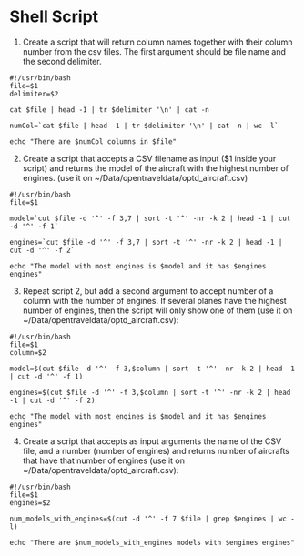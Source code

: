 # Shell Script

1.  Create a script that will return column names together with their column number from the csv files. The first argument should be file name and the second delimiter.

```
#!/usr/bin/bash
file=$1
delimiter=$2

cat $file | head -1 | tr $delimiter '\n' | cat -n

numCol=`cat $file | head -1 | tr $delimiter '\n' | cat -n | wc -l`

echo "There are $numCol columns in $file"
```
2.  Create a script that accepts a CSV filename as input ($1 inside your script) and returns the model of the
aircraft with the highest number of engines. (use it on ~/Data/opentraveldata/optd_aircraft.csv)

```
#!/usr/bin/bash
file=$1

model=`cut $file -d '^' -f 3,7 | sort -t '^' -nr -k 2 | head -1 | cut -d '^' -f 1`

engines=`cut $file -d '^' -f 3,7 | sort -t '^' -nr -k 2 | head -1 | cut -d '^' -f 2`

echo "The model with most engines is $model and it has $engines engines"
```
3.  Repeat script 2, but add a second argument to accept number of a column with the number of engines. If several planes have the highest number of engines, then the script will only show one of them (use it
on ~/Data/opentraveldata/optd_aircraft.csv):
```
#!/usr/bin/bash
file=$1
column=$2

model=$(cut $file -d '^' -f 3,$column | sort -t '^' -nr -k 2 | head -1 | cut -d '^' -f 1)

engines=$(cut $file -d '^' -f 3,$column | sort -t '^' -nr -k 2 | head -1 | cut -d '^' -f 2)

echo "The model with most engines is $model and it has $engines engines"
```

4.  Create a script that accepts as input arguments the name of the CSV file, and a number (number of
engines) and returns number of aircrafts that have that number of engines (use it on ~/Data/opentraveldata/optd_aircraft.csv):
```
#!/usr/bin/bash
file=$1
engines=$2

num_models_with_engines=$(cut -d '^' -f 7 $file | grep $engines | wc -l)

echo "There are $num_models_with_engines models with $engines engines"
```


